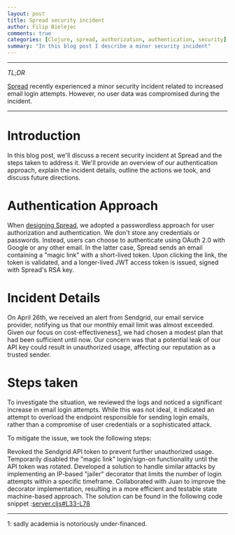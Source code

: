 ```yaml
---
layout: post
title: Spread security incident
author: Filip Bielejec
comments: true
categories: [Clojure, spread, authorization, authentication, security]
summary: "In this blog post I describe a minor security incident"
---
```


---
*TL;DR*

[Spread](https://spreadviz.org/) recently experienced a minor security incident related to increased email login attempts.
However, no user data was compromised during the incident.

---

# <a name="intro"/> Introduction

In this blog post, we'll discuss a recent security incident at Spread and the steps taken to address it.
We'll provide an overview of our authentication approach, explain the incident details, outline the actions we took, and discuss future directions.

# <a name="auth"/> Authentication Approach

When [designing Spread](https://www.blog.nodrama.io/spread/), we adopted a passwordless approach for user authorization and authentication.
We don't store any credentials or passwords.
Instead, users can choose to authenticate using OAuth 2.0 with Google or any other email.
In the latter case, Spread sends an email containing a "magic link" with a short-lived token.
Upon clicking the link, the token is validated, and a longer-lived JWT access token is issued, signed with Spread's RSA key.

# <a name="details"/> Incident Details

On April 26th, we received an alert from Sendgrid, our email service provider, notifying us that our monthly email limit was almost exceeded.
Given our focus on cost-effectiveness<sup>[1](#footnote1)</sup>, we had chosen a modest plan that had been sufficient until now.
Our concern was that a potential leak of our API key could result in unauthorized usage, affecting our reputation as a trusted sender.

# <a name="steps"/> Steps taken

To investigate the situation, we reviewed the logs and noticed a significant increase in email login attempts. While this was not ideal, it indicated an attempt to overload the endpoint responsible for sending login emails, rather than a compromise of user credentials or a sophisticated attack.

To mitigate the issue, we took the following steps:

Revoked the Sendgrid API token to prevent further unauthorized usage.
Temporarily disabled the "magic link" login/sign-on functionality until the API token was rotated.
Developed a solution to handle similar attacks by implementing an IP-based "jailer" decorator that limits the number of login attempts within a specific timeframe.
Collaborated with Juan to improve the decorator implementation, resulting in a more efficient and testable state machine-based approach.
The solution can be found in the following code snippet :[server.cljs#L33-L78](https://github.com/phylogeography/spread/blob/5964d016665270d960e94a193b44f5dff75578b1/src/clj/api/server.clj#L33-L78)

---
<a name="footnote1">1</a>: sadly academia is notoriously under-financed.
